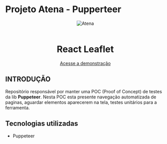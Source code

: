 # Projeto Atena - Pupperteer

<div align="center">
	<img src=".github/athena.png" alt="Atena"/>
	<br/>
	<br/>
	<h1><strong>React Leaflet</strong></h1>
	<a href="" target="_blank">Acesse a demonstração</a>
</div>

## **INTRODUÇÃO**
Repositório responsável por manter uma POC (Proof of Concept) de testes da lib **Puppeteer**. Nesta POC esta presente navegação automatizada de paginas, aguardar elementos aparecerem na tela, testes unitários para a ferramenta.


## **Tecnologias utilizadas**
- Puppeteer  
